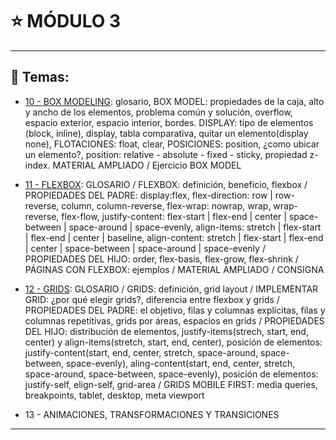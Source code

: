 # :star: MÓDULO 3

---

## :book: Temas:

- [10 - BOX MODELING](https://github.com/eugenia1984/frontend-syloper/blob/main/teoria/modulo3/box_modeling.md): glosario, BOX MODEL: propiedades de la caja,  alto y ancho de los elementos, problema común y solución, overflow, espacio exterior, espacio interior, bordes. DISPLAY: tipo de elementos (block, inline), display, tabla comparativa, quitar un elemento(display none), FLOTACIONES: float, clear, POSICIONES:  position, ¿como ubicar un elemento?, position: relative - absolute - fixed - sticky, propiedad z-index. MATERIAL AMPLIADO / Ejercicio BOX MODEL

- [11 - FLEXBOX](https://github.com/eugenia1984/frontend-syloper/blob/main/teoria/modulo3/flexbox.md): GLOSARIO /  FLEXBOX: definición, beneficio, flexbox /  PROPIEDADES DEL PADRE: display:flex, flex-direction: row | row-reverse, column, column-reverse, flex-wrap: nowrap, wrap, wrap-reverse, flex-flow, justify-content: flex-start | flex-end | center | space-between | space-around | space-evenly, align-items: stretch | flex-start | flex-end | center | baseline, align-content: stretch | flex-start | flex-end | center |  space-between | space-around | space-evenly /  PROPIEDADES DEL HIJO: order, flex-basis, flex-grow, flex-shrink /  PÁGINAS CON FLEXBOX: ejemplos /  MATERIAL AMPLIADO /  CONSIGNA

- [12 - GRIDS](https://github.com/eugenia1984/frontend-syloper/blob/main/teoria/modulo3/grids.md): GLOSARIO / GRIDS: definición, grid layout / IMPLEMENTAR GRID: ¿por qué elegir grids?, diferencia entre flexbox y grids / PROPIEDADES DEL PADRE: el objetivo, filas y columnas explícitas, filas y columnas repetitivas, grids por áreas, espacios en grids / 
PROPIEDADES DEL HIJO: distribución de elementos, justify-items(strech, start, end, center) y align-items(stretch, start, end, center), posición de elementos: justify-content(start, end, center, stretch, space-around, space-between, space-evenly), aling-content(start, end, center, stretch, space-around, space-between, space-evenly), posición de elementos: justify-self, elign-self, grid-area / GRIDS MOBILE FIRST: media queries, breakpoints, tablet, desktop, meta viewport 

- 13 - ANIMACIONES, TRANSFORMACIONES Y TRANSICIONES

---

